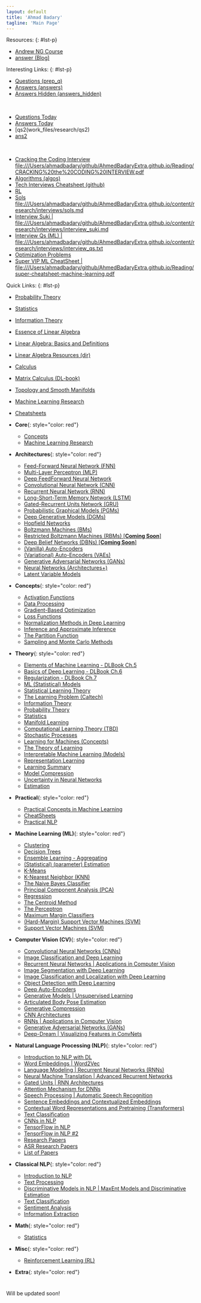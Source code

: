 ```yaml
---
layout: default
title: 'Ahmad Badary'
tagline: 'Main Page'
---
```



Resources:
{: #lst-p}
* [Andrew NG Course](https://www.youtube.com/playlist?list=PLLssT5z_DsK-h9vYZkQkYNWcItqhlRJLN)  
* [answer (Blog)](link)  



Interesting Links:
{: #lst-p}
* [Questions (prep_q)](/work_files/research/prep_qs)  
* [Answers (answers)](/work_files/research/answers)  
* [Answers Hidden (answers_hidden)](/work_files/research/answers_hidden)  

<br />

* [Questions Today](/work_files/research/prep_qs_today)  
* [Answers Today](/work_files/research/answers_today)  
* [qs2(work_files/research/qs2)      
* [ans2](/work_files/research/ans2)  

<br />

* [Cracking the Coding Interview <br /> file:///Users/ahmadbadary/github/AhmedBadaryExtra.github.io/Reading/CRACKING%20the%20CODING%20INTERVIEW.pdf](file:///Users/ahmadbadary/github/AhmedBadaryExtra.github.io/Reading/CRACKING%20the%20CODING%20INTERVIEW.pdf)  
* [Algorithms (algos)](/work_files/research/algos)  
* [Tech Interviews Cheatsheet (github)](https://github.com/TSiege/Tech-Interview-Cheat-Sheet)  
* [RL](/work_files/research/rl)  
* [Sols <br /> file:///Users/ahmadbadary/github/AhmedBadaryExtra.github.io/content/research/interviews/sols.md](file:///Users/ahmadbadary/github/AhmedBadaryExtra.github.io/content/research/interviews/sols.md)  
* [Interview Suki \| file:///Users/ahmadbadary/github/AhmedBadaryExtra.github.io/content/research/interviews/interview_suki.md](file:///Users/ahmadbadary/github/AhmedBadaryExtra.github.io/content/research/interviews/interview_suki.md)  
* [Interview Qs (ML) \| file:///Users/ahmadbadary/github/AhmedBadaryExtra.github.io/content/research/interviews/interview_qs.txt](file:///Users/ahmadbadary/github/AhmedBadaryExtra.github.io/content/research/interviews/interview_qs.txt)  
* [Optimization Problems](/work_files/research/opt_probs)  
* [Super VIP ML CheatSheet \| file:///Users/ahmadbadary/github/AhmedBadaryExtra.github.io/Reading/super-cheatsheet-machine-learning.pdf](file:///Users/ahmadbadary/github/AhmedBadaryExtra.github.io/Reading/super-cheatsheet-machine-learning.pdf)  






Quick Links:
{: #lst-p}
* [Probability Theory](/work_files/research/dl/theory/probability)
* [Statistics](/work_files/research/dl/stat_prob/stats)  
* [Information Theory](/work_files/research/dl/theory/infothry)  

* [Essence of Linear Algebra](/work_files/research/math/la/linalg)
* [Linear Algebra: Basics and Definitions](/work_files/research/conv_opt/2_11)
* [Linear Algebra Resources (dir)](/work_files/research/math/la)  

* [Calculus](/work_files/school/128a/1_1)  
* [Matrix Calculus (DL-book)](/work_files/research/dl/theory/dl_book_pt1#bodyContents20)  

* [Topology and Smooth Manifolds](/work_files/research/math/manifolds)  

* [Machine Learning Research](/work_files/research/ml_research)  
* [Cheatsheets](/work_files/research/dl/practical/cheat_sheets)  


* __Core__{: style="color: red"}  
    * [Concepts](/concepts_)  
    * [Machine Learning Research](/work_files/research/ml_research)  
* __Architectures__{: style="color: red"}  
    * [Feed-Forward Neural Network (FNN)](/work_files/research/dl/archits/fnn&mlp#content1)
    * [Multi-Layer Perceptron (MLP)](/work_files/research/dl/archits/fnn&mlp#content2)
    * [Deep FeedForward Neural Network](/work_files/research/dl/theory/dl_book_pt2#content1)
    * [Convolutional Neural Network (CNN)](/work_files/research/dl/archits/convnets) 
    * [Recurrent Neural Network (RNN)](/work_files/research/dl/archits/rnns)
    * [Long-Short-Term Memory Network (LSTM)](/work_files/research/dl/nlp/gated_units#content3)
    * [Gated-Recurrent Units Network (GRU)](/work_files/research/dl/nlp/gated_units#content2)
    * [Probabilistic Graphical Models (PGMs)](/work_files/research/dl/archits/pgm)
    * [Deep Generative Models (DGMs)](/work_files/research/dl/archits/dgms)  
    * [Hopfield Networks](/work_files/research/dl/archits/hopfield)
    * [Boltzmann Machines (BMs)](/work_files/research/dl/archits/bms)
    * [Restricted Boltzmann Machines (RBMs) [**Coming Soon**]](/work_files/research/dl/7)
    * [Deep Belief Networks (DBNs) [**Coming Soon**]](/work_files/research/dl/8)
    * [(Vanilla) Auto-Encoders](/work_files/research/dl/archits/aencdrs)
    * [(Variational) Auto-Encoders (VAEs)](/work_files/research/dl/archits/vae)
    * [Generative Adversarial Networks (GANs)](/work_files/research/dl/archits/gans)
    * [Neural Networks (Architectures+)](/work_files/research/dl/archits/nns)  
    * [Latent Variable Models](/work_files/research/dl/archits/latent_variable_models)  
* __Concepts__{: style="color: red"}  
    * [Activation Functions](/work_files/research/dl/concepts/activation_funcs)  
    * [Data Processing](/work_files/dl/concepts/data_proc)  
    * [Gradient-Based Optimization](/work_files/research/dl/concepts/grad_opt)  
    * [Loss Functions](/work_files/research/dl/concepts/loss_funcs)  
    * [Normalization Methods in Deep Learning](/work_files/research/dl/concepts/norm_methods)  
    * [Inference and Approximate Inference](/work_files/research/dl/concepts/inference)
    * [The Partition Function](/work_files/research/dl/concepts/partition_func)  
    * [Sampling and Monte Carlo Methods](/work_files/research/dl/concepts/sampling) 
* __Theory__{: style="color: red"}  
    * [Elements of Machine Learning - DLBook Ch.5](/work_files/research/dl/theory/dl_book_pt1)
    * [Basics of Deep Learning - DLBook Ch.6](/work_files/research/dl/theory/dl_book_pt2)
    * [Regularization - DLBook Ch.7](/work_files/research/dl/theory/regularization)
    * [ML (Statistical) Models](/work_files/research/theory/models)
    * [Statistical Learning Theory](/work_files/research/dl/theory/stat_lern_thry)
    * [The Learning Problem (Caltech)](/work_files/research/dl/theory/lern_prob)
    * [Information Theory](/work_files/research/dl/theory/infothry)
    * [Probability Theory](/work_files/research/dl/theory/probability)
    * [Statistics](/work_files/research/dl/stat_prob/stats)
    * [Manifold Learning](/work_files/research/dl/theory/manifold_learning)
    * [Computational Learning Theory (TBD)](/work_files/research/dl/theory/comp_learning_theory)
    * [Stochastic Processes](/work_files/research/dl/theory/stochastic_processes)  
    * [Learning for Machines (Concepts)](/work_files/research/dl/theory/learning)  
    * [The Theory of Learning](/work_files/research/dl/theory/theory_of_learning)  
    * [Interpretable Machine Learning (Models)](/work_files/research/dl/theory/interpretable_ml)  
    * [Representation Learning](/work_files/research/dl/theory/representation_learning)  
    * [Learning Summary](/work_files/research/dl/theory/learning_summary)  
    * [Model Compression](/work_files/research/dl/theory/model_compression)  
    * [Uncertainty in Neural Networks](/work_files/research/dl/theory/uncertainty_nns)  
    * [Estimation](/work_files/research/ml/estimation)  
* __Practical__{: style="color: red"}  
    * [Practical Concepts in Machine Learning](/work_files/research/dl/practical/practical_concepts)
    * [CheatSheets](/work_files/research/dl/practical/cheat_sheets)  
    * [Practical NLP](/work_files/research/dl/practical/practical_nlp)  
* __Machine Learning (ML)__{: style="color: red"}  
    * [Clustering](/work_files/research/ml/clustering)  
    * [Decision Trees](/work_files/research/ml/dec_trees)  
    * [Ensemble Learning - Aggregating](/work_files/research/ml/ens_lern)  
    * [(Statistical) (parameter) Estimation](/work_files/research/ml/estimation)  
    * [K-Means](/work_files/research/ml/kmeans)  
    * [K-Nearest Neighbor (KNN)](/work_files/research/ml/knn)  
    * [The Naive Bayes Classifier](/work_files/research/ml/naive_bayes)  
    * [Principal Component Analysis (PCA)](/work_files/research/conv_opt/pca)  
    * [Regression](/work_files/research/ml/regrs)  
    * [The Centroid Method](/work_files/research/ml/1/1)
    * [The Perceptron](/work_files/research/ml/1/2)
    * [Maximum Margin Classifiers](/work_files/research/ml/1/3)
    * [(Hard-Margin) Support Vector Machines (SVM)](/work_files/research/ml/1/4)
    * [Support Vector Machines (SVM)](/work_files/research/ml/1/5)
* __Computer Vision (CV)__{: style="color: red"}  
    * [Convolutional Neural Networks (CNNs)](/work_files/research/dl/cnnx)
    * [Image Classification and Deep Learning](/work_files/research/dl/conv_net_vis_recog)
    * [Recurrent Neural Networks \| Applications in Computer Vision](/work_files/research/dl/rnns_cv)
    * [Image Segmentation with Deep Learning](/work_files/research/dl/seg)
    * [Image Classification and Localization with Deep Learning](/work_files/research/dl/loc)
    * [Object Detection with Deep Learning](/work_files/research/dl/dec)
    * [Deep Auto-Encoders](/work_files/research/dl/aencdrs)
    * [Generative Models \| Unsupervised Learning](/work_files/research/dl/gm)
    * [Articulated Body Pose Estimation](/work_files/research/dl/pose_estt)
    * [Generative Compression](/work_files/research/dl/compression)
    * [CNN Architectures](/work_files/research/dl/arcts)
    * [RNNs \| Applications in Computer Vision](/work_files/research/dl/rnns_cv)
    * [Generative Adversarial Networks (GANs)](/work_files/research/dl/gans)
    * [Deep-Dream \| Visualizing Features in ConvNets](/work_files/research/dl/tbd)
* __Natural Language Processing (NLP)__{: style="color: red"}  
    * [Introduction to NLP with DL](/work_files/research/dl/nlp/intro)
    * [Word Embeddings \| Word2Vec](/work_files/research/dl/nlp/wordvec)
    * [Language Modeling \| Recurrent Neural Networks (RNNs)](/work_files/research/dl/nlp/rnns)
    * [Neural Machine Translation \| Advanced Recurrent Networks](/work_files/research/dl/nlp/nmt)
    * [Gated Units \| RNN Architectures](/work_files/research/dl/nlp/gated_units)
    * [Attention Mechanism for DNNs](/work_files/research/dl/nlp/attention)
    * [Speech Processing \| Automatic Speech Recognition](/work_files/research/dl/nlp/speech)
    * [Sentence Embeddings and Contextualized Embeddings](/work_files/research/dl/nlp/sent_embeds)
    * [Contextual Word Representations and Pretraining (Transformers)](/work_files/research/dl/nlp/ctxt_word_repr)
    * [Text Classification](/work_files/research/dl/nlp/txt_cls)
    * [CNNs in NLP](/work_files/research/dl/nlp/cnnsNnlp)
    * [TensorFlow in NLP](/work_files/research/dl/nlp/tf_intro)
    * [TensorFlow in NLP #2](/work_files/research/dl/nlp/tf_intro_2)
    * [Research Papers](/work_files/research/dl/nlp/nlp_research)
    * [ASR Research Papers](/work_files/research/dl/nlp/speech_research)
    * [List of Papers](/papers)
* __Classical NLP__{: style="color: red"}  
    * [Introduction to NLP](/work_files/research/nlp/intro)
    * [Text Processing](/work_files/research/nlp/txt_proc)
    * [Discriminative Models in NLP \| MaxEnt Models and Discriminative Estimation](/work_files/research/nlp/disc)
    * [Text Classification](/work_files/research/nlp/txt_clss)
    * [Sentiment Analysis](/work_files/research/nlp/sent_anlys)
    * [Information Extraction](/work_files/research/nlp/info_extr)
* __Math__{: style="color: red"}  
    * [Statistics](/work_files/research/dl/stat_prob/stats)  
* __Misc__{: style="color: red"}  
    * [Reinforcement Learning (RL)](/work_files/research/rl)  
* __Extra__{: style="color: red"}  



<!-- 

# Articles

***

## [Deep Learning Architectures](/work_files/research/dl/archits.html)

* ### [Convolutional Neural Networks (CNNs)](/work_files/research/dl/archits/convnets)

* ### [Recurrent Neural Networks (RNNs)](/work_files/research/dl/archits/rnns)

* ### [Auto-Encoders](/work_files/research/dl/aencdrs)

* ### [Variational Auto-Encoders](/work_files/research/dl/vae)


## [Natural Language Processing](/work_files/research/dl/nlp.html)

* ### [The Language Modeling Problem and Recurrent Neural Networks](/work_files/research/dl/nlp/rnns)

* ### [Attention Mechanism for DNNs](/work_files/research/dl/nlp/attention)

* ### [Automatic Speech Recognition (ASRs)](/work_files/research/dl/nlp/speech)

* ### [Word Embeddings \| Word2Vec](/work_files/research/dl/nlp/wordvec)

* ### [Research Papers in NLP](/work_files/research/dl/nlp/nlp_research)


## [Computer Vision](/work_files/research/dl/cv.html)

* ### [Convolutional Neural Networks (CNNs)](/work_files/research/dl/archits/convnets)

* ### [CNN Architectures](/work_files/research/dl/arcts)

* ### [Image Segmentation with Deep Learning](/work_files/research/dl/seg)

* ### [Object Detection with Deep Learning](/work_files/research/dl/dec)

* ### [Generative Models \| Unsupervised Learning in Computer Vision](/work_files/research/dl/gm)

* ### [Articulated Body Pose Estimation](/work_files/research/dl/pose_estt)


***


## Interesting Reads

* [Statistical Learning Theory](/work_files/research/dl/theory/stat_lern_thry)
* [Information Theory](/work_files/research/dl/theory/infothry)
* [Regularization Theory and Applications](/work_files/research/dl/theory/dl_book_regularization)
* [Topics in Convex Optimization](/work_files/research/conv_opt/3__1)  
* [The Index Fund Tracking Problem](/work_files/research/conv_opt/hw/iftp)
* [Principle Component Analysis (PCA)](/work_files/research/conv_opt/pca)
* [Probability Theory Review](/work_files/research/dl/theory/probability)

-->


<div id="home">
  <h1></h1>
  Will be updated soon!
</div>